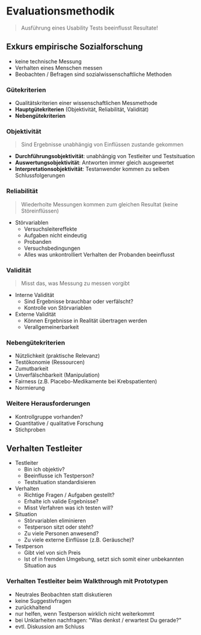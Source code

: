 # Evaluationsmethodik

> Ausführung eines Usability Tests beeinflusst Resultate!


## Exkurs empirische Sozialforschung

* keine technische Messung
* Verhalten eines Menschen messen
* Beobachten / Befragen sind sozialwissenschaftliche Methoden


### Gütekriterien

* Qualitätskriterien einer wissenschaftlichen Messmethode
* **Hauptgütekriterien** (Objektivität, Reliabilität, Validität)
* **Nebengütekriterien**


### Objektivität

> Sind Ergebnisse unabhängig von Einflüssen zustande gekommen

* **Durchführungsobjektivität**: unabhängig von Testleiter und Testsituation
* **Auswertungsobjektivität**: Antworten immer gleich ausgewertet
* **Interpretationsobjektivität**: Testanwender kommen zu selben Schlussfolgerungen

### Reliabilität

> Wiederholte Messungen kommen zum gleichen Resultat (keine Störeinflüssen)

* Störvariablen
	* Versuchsleitereffekte
	* Aufgaben nicht eindeutig
	* Probanden
	* Versuchsbedingungen
	* Alles was unkontrolliert Verhalten der Probanden beeinflusst

### Validität

> Misst das, was Messung zu messen vorgibt

* Interne Validität
	* Sind Ergebnisse brauchbar oder verfälscht?
	* Kontrolle von Störvariablen
* Externe Validität
	* Können Ergebnisse in Realität übertragen werden
	* Verallgemeinerbarkeit

### Nebengütekriterien

* Nützlichkeit (praktische Relevanz)
* Testökonomie (Ressourcen)
* Zumutbarkeit
* Unverfälschbarkeit (Manipulation)
* Fairness (z.B. Placebo-Medikamente bei Krebspatienten)
* Normierung

### Weitere Herausforderungen

* Kontrollgruppe vorhanden?
* Quantitative / qualitative Forschung
* Stichproben


## Verhalten Testleiter

* Testleiter
	* Bin ich objektiv?
	* Beeinflusse ich Testperson?
	* Testsituation standardisieren
* Verhalten
	* Richtige Fragen / Aufgaben gestellt?
	* Erhalte ich valide Ergebnisse?
	* Misst Verfahren was ich testen will?
* Situation
	* Störvariablen eliminieren
	* Testperson sitzt oder steht?
	* Zu viele Personen anwesend?
	* Zu viele externe Einflüsse (z.B. Geräusche)?
* Testperson
	* Gibt viel von sich Preis
	* Ist of in fremden Umgebung, setzt sich somit einer unbekannten Situation aus

### Verhalten Testleiter beim Walkthrough mit Prototypen

* Neutrales Beobachten statt diskutieren
* keine Suggestivfragen
* zurückhaltend
* nur helfen, wenn Testperson wirklich nicht weiterkommt
* bei Unklarheiten nachfragen: "Was denkst / erwartest Du gerade?"
* evtl. Diskussion am Schluss